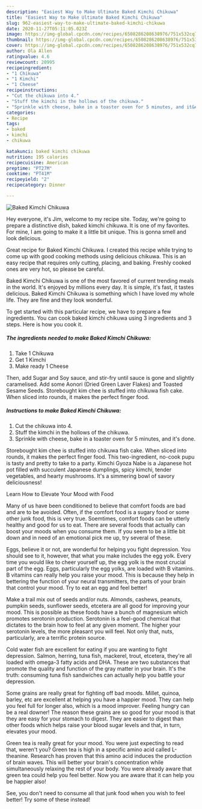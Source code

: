 ```yaml
---
description: "Easiest Way to Make Ultimate Baked Kimchi Chikuwa"
title: "Easiest Way to Make Ultimate Baked Kimchi Chikuwa"
slug: 962-easiest-way-to-make-ultimate-baked-kimchi-chikuwa
date: 2020-11-27T05:11:05.023Z
image: https://img-global.cpcdn.com/recipes/6508286208638976/751x532cq70/baked-kimchi-chikuwa-recipe-main-photo.jpg
thumbnail: https://img-global.cpcdn.com/recipes/6508286208638976/751x532cq70/baked-kimchi-chikuwa-recipe-main-photo.jpg
cover: https://img-global.cpcdn.com/recipes/6508286208638976/751x532cq70/baked-kimchi-chikuwa-recipe-main-photo.jpg
author: Ola Allen
ratingvalue: 4.6
reviewcount: 20995
recipeingredient:
- "1 Chikuwa"
- "1 Kimchi"
- "1 Cheese"
recipeinstructions:
- "Cut the chikuwa into 4."
- "Stuff the kimchi in the hollows of the chikuwa."
- "Sprinkle with cheese, bake in a toaster oven for 5 minutes, and it&#39;s done."
categories:
- Recipe
tags:
- baked
- kimchi
- chikuwa

katakunci: baked kimchi chikuwa 
nutrition: 195 calories
recipecuisine: American
preptime: "PT27M"
cooktime: "PT41M"
recipeyield: "2"
recipecategory: Dinner

---
```



![Baked Kimchi Chikuwa](https://img-global.cpcdn.com/recipes/6508286208638976/751x532cq70/baked-kimchi-chikuwa-recipe-main-photo.jpg)

Hey everyone, it's Jim, welcome to my recipe site. Today, we're going to prepare a distinctive dish, baked kimchi chikuwa. It is one of my favorites. For mine, I am going to make it a little bit unique. This is gonna smell and look delicious.

Great recipe for Baked Kimchi Chikuwa. I created this recipe while trying to come up with good cooking methods using delicious chikuwa. This is an easy recipe that requires only cutting, placing, and baking. Freshly cooked ones are very hot, so please be careful.

Baked Kimchi Chikuwa is one of the most favored of current trending meals in the world. It's enjoyed by millions every day. It is simple, it's fast, it tastes delicious. Baked Kimchi Chikuwa is something which I have loved my whole life. They are fine and they look wonderful.


To get started with this particular recipe, we have to prepare a few ingredients. You can cook baked kimchi chikuwa using 3 ingredients and 3 steps. Here is how you cook it.

<!--inarticleads1-->

##### The ingredients needed to make Baked Kimchi Chikuwa:

1. Take 1 Chikuwa
1. Get 1 Kimchi
1. Make ready 1 Cheese


Then, add Sugar and Soy sauce, and stir-fry until sauce is gone and slightly caramelised. Add some Aonori (Dried Green Laver Flakes) and Toasted Sesame Seeds. Storebought kim chee is stuffed into chikuwa fish cake. When sliced into rounds, it makes the perfect finger food. 

<!--inarticleads2-->

##### Instructions to make Baked Kimchi Chikuwa:

1. Cut the chikuwa into 4.
1. Stuff the kimchi in the hollows of the chikuwa.
1. Sprinkle with cheese, bake in a toaster oven for 5 minutes, and it&#39;s done.


Storebought kim chee is stuffed into chikuwa fish cake. When sliced into rounds, it makes the perfect finger food. This two-ingredient, no-cook pupu is tasty and pretty to take to a party. Kimchi Gyoza Nabe is a Japanese hot pot filled with succulent Japanese dumplings, spicy kimchi, tender vegetables, and hearty mushrooms. It&#39;s a simmering bowl of savory deliciousness! 

Learn How to Elevate Your Mood with Food


Many of us have been conditioned to believe that comfort foods are bad and are to be avoided. Often, if the comfort food is a sugary food or some other junk food, this is very true. Soemtimes, comfort foods can be utterly healthy and good for us to eat. There are several foods that actually can boost your moods when you consume them. If you seem to be a little bit down and in need of an emotional pick me up, try several of these.

Eggs, believe it or not, are wonderful for helping you fight depression. You should see to it, however, that what you make includes the egg yolk. Every time you would like to cheer yourself up, the egg yolk is the most crucial part of the egg. Eggs, particularly the egg yolks, are loaded with B vitamins. B vitamins can really help you raise your mood. This is because they help in bettering the function of your neural transmitters, the parts of your brain that control your mood. Try to eat an egg and feel better!

Make a trail mix out of seeds and/or nuts. Almonds, cashews, peanuts, pumpkin seeds, sunflower seeds, etcetera are all good for improving your mood. This is possible as these foods have a bunch of magnesium which promotes serotonin production. Serotonin is a feel-good chemical that dictates to the brain how to feel at any given moment. The higher your serotonin levels, the more pleasant you will feel. Not only that, nuts, particularly, are a terrific protein source.

Cold water fish are excellent for eating if you are wanting to fight depression. Salmon, herring, tuna fish, mackerel, trout, etcetera, they're all loaded with omega-3 fatty acids and DHA. These are two substances that promote the quality and function of the gray matter in your brain. It's the truth: consuming tuna fish sandwiches can actually help you battle your depression. 

Some grains are really great for fighting off bad moods. Millet, quinoa, barley, etc are excellent at helping you have a happier mood. They can help you feel full for longer also, which is a mood improver. Feeling hungry can be a real downer! The reason these grains are so good for your mood is that they are easy for your stomach to digest. They are easier to digest than other foods which helps raise your blood sugar levels and that, in turn, elevates your mood.

Green tea is really great for your mood. You were just expecting to read that, weren't you? Green tea is high in a specific amino acid called L-theanine. Research has proven that this amino acid induces the production of brain waves. This will better your brain's concentration while simultaneously relaxing the rest of your body. You were already aware that green tea could help you feel better. Now you are aware that it can help you be happier also!

See, you don't need to consume all that junk food when you wish to feel better! Try some of these instead!

